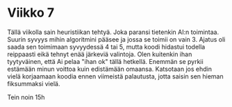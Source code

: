 # Viikko 7

Tällä viikolla sain heuristiikan tehtyä. Joka paransi tietenkin AI:n toimintaa. Suurin syvyys mihin algoritmini pääsee ja jossa se toimii on vain 3. Ajatus oli saada sen toimimaan syvyydessä 4 tai 5, mutta koodi hidastui todella reippaasti eikä tehnyt enää järkeviä valintoja. Olen kuitenkin ihan tyytyväinen, että Ai pelaa "ihan ok" tällä hetkellä. Enemmän se pyrkii estämään minun voittoa kuin edistämään omaansa. Katsotaan jos ehdin vielä korjaamaan koodia ennen viimeistä palautusta, jotta saisin sen hieman fiksummaksi vielä.

Tein noin 15h
